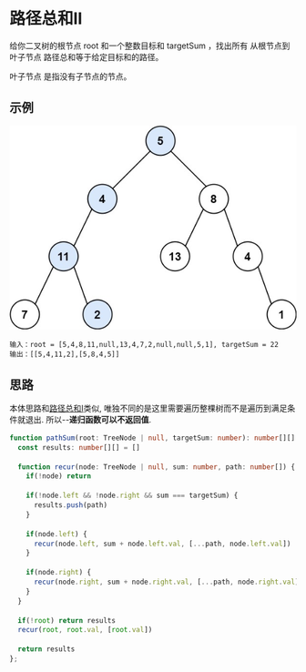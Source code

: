 # 路径总和II  

给你二叉树的根节点 root 和一个整数目标和 targetSum ，找出所有 从根节点到叶子节点 路径总和等于给定目标和的路径。

叶子节点 是指没有子节点的节点。


## 示例
![pathSum](../../static/img/binary-tree/pathsum1.jpeg)

```
输入：root = [5,4,8,11,null,13,4,7,2,null,null,5,1], targetSum = 22
输出：[[5,4,11,2],[5,8,4,5]]
```

## 思路

本体思路和[路径总和I](../hasPathSum/README.md)类似, 唯独不同的是这里需要遍历整棵树而不是遍历到满足条件就退出. 所以--**递归函数可以不返回值**. 

```typescript 
function pathSum(root: TreeNode | null, targetSum: number): number[][] {
  const results: number[][] = [] 

  function recur(node: TreeNode | null, sum: number, path: number[]) {
    if(!node) return 

    if(!node.left && !node.right && sum === targetSum) {
      results.push(path)
    }

    if(node.left) {
      recur(node.left, sum + node.left.val, [...path, node.left.val])
    }

    if(node.right) {
      recur(node.right, sum + node.right.val, [...path, node.right.val])
    }
  }

  if(!root) return results
  recur(root, root.val, [root.val])

  return results
};
```
